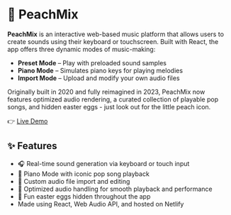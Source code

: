 # 🎵 PeachMix

**PeachMix** is an interactive web-based music platform that allows users to create sounds using their keyboard or touchscreen. Built with React, the app offers three dynamic modes of music-making:  


- **Preset Mode** – Play with preloaded sound samples  
- **Piano Mode** – Simulates piano keys for playing melodies  
- **Import Mode** – Upload and modify your own audio files
  

Originally built in 2020 and fully reimagined in 2023, PeachMix now features optimized audio rendering, a curated collection of playable pop songs, and hidden easter eggs - just look out for the little peach icon.

👉 [Live Demo](https://sage-mandazi-75f7eb.netlify.app/)


## ✨ Features

- 🎧 Real-time sound generation via keyboard or touch input  
- 🎹 Piano Mode with iconic pop song playback  
- 📁 Custom audio file import and editing  
- 🚀 Optimized audio handling for smooth playback and performance  
- 🍑 Fun easter eggs hidden throughout the app
- Made using React, Web Audio API, and hosted on Netlify
